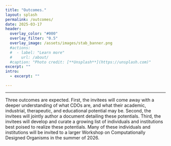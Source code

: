 ```yaml
---
title: "Outcomes."
layout: splash
permalink: /outcomes/
date: 2025-03-17
header:
  overlay_color: "#000"
  overlay_filter: "0.5"
  overlay_image: /assets/images/stab_banner.png
  #actions:
  #  - label: "Learn more"
  #    url: /about/
  #caption: "Photo credit: [**Unsplash**](https://unsplash.com)"
excerpt: ""
intro:
  - excerpt: ""

---
```

---

Three outcomes are expected. First, the invitees will come away with a deeper understanding of what CDOs are, and what their academic, industrial, therapeutic, and educational potential may be. Second, the invitees will jointly author a document detailing these potentials. Third, the invitees will develop and curate a growing list of individuals and institutions best poised to realize these potentials. Many of these individuals and institutions will be invited to a larger Workshop on Computationally Designed Organisms in the summer of 2026. 
